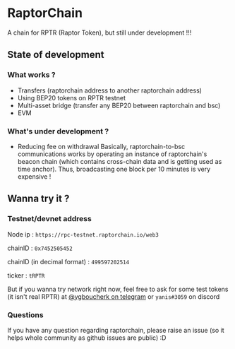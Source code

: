 # RaptorChain
A chain for RPTR (Raptor Token), but still under development !!!



## State of development
### What works ?
- Transfers (raptorchain address to another raptorchain address)
- Using BEP20 tokens on RPTR testnet
- Multi-asset bridge (transfer any BEP20 between raptorchain and bsc)
- EVM

### What's under development ?
- Reducing fee on withdrawal
	Basically, raptorchain-to-bsc communications works by operating an instance of raptorchain's beacon chain (which contains cross-chain data and is getting used as time anchor).
	Thus, broadcasting one block per 10 minutes is very expensive !

## Wanna try it ?
### Testnet/devnet address
Node ip : `https://rpc-testnet.raptorchain.io/web3`

chainID : `0x7452505452`

chainID (in decimal format) : `499597202514`

ticker : `tRPTR`


But if you wanna try network right now, feel free to ask for some test tokens (it isn't real RPTR) at [@ygboucherk on telegram](https://t.me/ygboucherk) or `yanis#3059` on discord


### Questions
If you have any question regarding raptorchain, please raise an issue (so it helps whole community as github issues are public) :D
